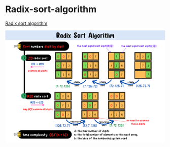 # Radix-sort-algorithm
[Radix sort algorithm]()

![radix-sort-summary-card](https://github.com/ClaireLee22/Radix-sort-algorithm/blob/main/images/Radix%20Sort%20Algorithm.png)
